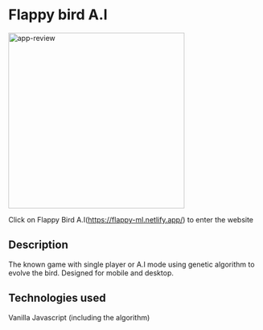 # Flappy bird A.I

<img width="350" src="https://res.cloudinary.com/ddijwyj2m/image/upload/v1640005047/assetes-portfolio/ykryv812iwme02nho8mi.jpg" alt="app-review"/>

Click on Flappy Bird A.I(https://flappy-ml.netlify.app/) to enter the website

## Description

The known game with single player or A.I mode using genetic algorithm to evolve the bird.
Designed for mobile and desktop.

## Technologies used

Vanilla Javascript (including the algorithm)
